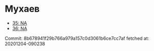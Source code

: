 # Мухаев
- [35: NA](35.md)
- [36: NA](36.md)

Commit: 8b678941f29b766a979a157c0d3061b6ce7cc7af
 fetched at: 20201204-090238
